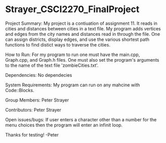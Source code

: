 # Strayer_CSCI2270_FinalProject
Project	Summary:
My project is a contiuation of assignment 11. It reads in cities and distances between cities in a text file. My program adds vertices and edges from the city names and distances read in through the file. One can assign districts, display edges, and use the various shortest path functions to find distict ways to traverse the cities.

How	to	Run:
For my program to run one must have the main.cpp, Graph.cpp, and Graph.h files. One must also set the program's arguments to the name of the text file 'zombieCities.txt'.

Dependencies:
No dependecies

System	Requirements:
My program can run on any mahcine with Code::Blocks.

Group	Members:
Peter Strayer

Contributors:
Peter Strayer

Open	issues/bugs:
If user enters a character other than a number for the menu choices then the program will enter an infinit loop.

Thanks for testing!
-Peter
